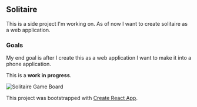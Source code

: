 
## Solitaire

This is a side project I'm working on. As of now I want to create solitaire as a web application. 

### Goals

My end goal is after I create this as a web application I want to make it into a phone application. 

This is a **work in progress**. 

![Solitaire Game Board](http://puu.sh/Cdqn5/ed0f5b99bf.png)


This project was bootstrapped with [Create React App](https://github.com/facebookincubator/create-react-app).
